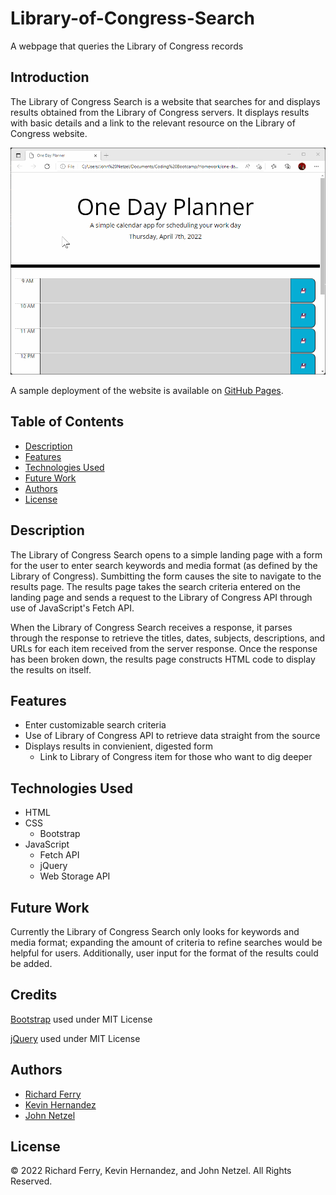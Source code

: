 # Library-of-Congress-Search
A webpage that queries the Library of Congress records


## Introduction 

The Library of Congress Search is a website that searches for and displays results obtained from the Library of Congress servers. It displays results with basic details and a link to the relevant resource on the Library of Congress website.

![Screencapture of planner showing data persistance.](https://github.com/CommieDog/one-day-planner/blob/main/assets/images/readme/one-day-planner-screencap.gif)

A sample deployment of the website is available on [GitHub Pages](https://commiedog.github.io/one-day-planner/).


## Table of Contents

* [Description](#description)
* [Features](#features)
* [Technologies Used](#technologies-used)
* [Future Work](#future-work)
* [Authors](#authors)
* [License](#license)


## Description

The Library of Congress Search opens to a simple landing page with a form for the user to enter search keywords and media format (as defined by the Library of Congress). Sumbitting the form causes the site to navigate to the results page. The results page takes the search criteria entered on the landing page and sends a request to the Library of Congress API through use of JavaScript's Fetch API.

When the Library of Congress Search receives a response, it parses through the response to retrieve the titles, dates, subjects, descriptions, and URLs for each item received from the server response. Once the response has been broken down, the results page constructs HTML code to display the results on itself.


## Features

* Enter customizable search criteria
* Use of Library of Congress API to retrieve data straight from the source
* Displays results in convienient, digested form
  * Link to Library of Congress item for those who want to dig deeper


## Technologies Used

* HTML
* CSS
  * Bootstrap
* JavaScript
  * Fetch API
  * jQuery
  * Web Storage API


## Future Work

Currently the Library of Congress Search only looks for keywords and media format; expanding the amount of criteria to refine searches would be helpful for users. Additionally, user input for the format of the results could be added.


## Credits

[Bootstrap](https://getbootstrap.com/) used under MIT License

[jQuery](https://jquery.com/) used under MIT License


## Authors

* [Richard Ferry]()
* [Kevin Hernandez]()
* [John Netzel](https://github.com/CommieDog)

## License
&copy; 2022 Richard Ferry, Kevin Hernandez, and John Netzel. All Rights Reserved.
